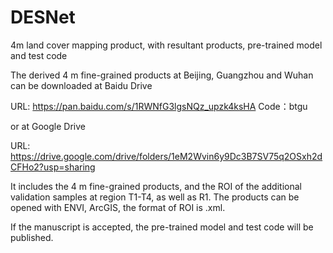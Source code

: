 # DESNet
4m land cover mapping product, with resultant products, pre-trained model and test code

The derived 4 m fine-grained products at Beijing, Guangzhou and Wuhan can be downloaded at Baidu Drive

URL: https://pan.baidu.com/s/1RWNfG3lgsNQz_upzk4ksHA 
Code：btgu

or at Google Drive

URL: https://drive.google.com/drive/folders/1eM2Wvin6y9Dc3B7SV75q2OSxh2dCFHo2?usp=sharing

It includes the 4 m fine-grained products, and the ROI of the additional validation samples at region T1-T4, as well as R1.
The products can be opened with ENVI, ArcGIS, the format of ROI is .xml.

If the manuscript is accepted, the pre-trained model and test code will be published.
